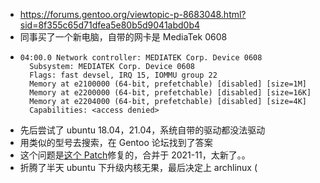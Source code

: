 - https://forums.gentoo.org/viewtopic-p-8683048.html?sid=8f355c65d71dfea5e80b5d9041abd0b4
- 同事买了一个新电脑，自带的网卡是 MediaTek 0608
- ```
  04:00.0 Network controller: MEDIATEK Corp. Device 0608
  	Subsystem: MEDIATEK Corp. Device 0608
  	Flags: fast devsel, IRQ 15, IOMMU group 22
  	Memory at e2100000 (64-bit, prefetchable) [disabled] [size=1M]
  	Memory at e2200000 (64-bit, prefetchable) [disabled] [size=16K]
  	Memory at e2204000 (64-bit, prefetchable) [disabled] [size=4K]
  	Capabilities: <access denied>
  ```
- 先后尝试了 ubuntu 18.04，21.04，系统自带的驱动都没法驱动
- 用类似的型号去搜索，在 Gentoo 论坛找到了答案
- 这个问题是[这个 Patch](https://patchwork.kernel.org/project/linux-wireless/patch/84ab45bf42f57fd0301c156ffc11d0fe330ff1f8.1636857817.git.deren.wu@mediatek.com/)修复的，合并于 2021-11，太新了。。
- 折腾了半天 ubuntu 下升级内核无果，最后决定上 archlinux (